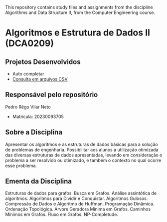This repository contains study files and assignments from the discipline Algorithms and Data Structure II, from the Computer Engineering course.

# Algoritmos e Estrutura de Dados II (DCA0209)

## Projetos Desenvolvidos

- Auto completar
- [Consulta em arquivos CSV](FastQuery_CSV)

## Responsável pelo repositório
Pedro Rêgo Vilar Neto
* Matrícula: 20230093705

## Sobre a Disciplina
Apresentar os algoritmos e as estruturas de dados básicas para a solução de problemas de engenharia. Possibilitar aos alunos a utilização otimizada das diversas estruturas de dados apresentadas, levando em consideração o problema a ser resolvido ou otimizado, e também o contexto no qual ocorre esse problema.

## Ementa da Disciplina
Estruturas de dados para grafos. Busca em Grafos. Análise assintótica de algoritmos. Algoritmos para Dividir e Conquistar. Algoritmos Gulosos. Compressão de Dados e Algoritmo de Huffman. Programação Dinâmica. Ordenação Topológica. Árvore Geradora Mínima em Grafos. Caminhos Mínimos em Grafos. Fluxo em Grafos. NP-Completude.


